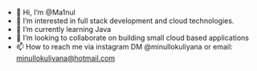 - 👋 Hi, I’m @Ma1nul
- 👀 I’m interested in full stack development and cloud technologies.
- 🌱 I’m currently learning Java
- 🏫 I’m looking to collaborate on building small cloud based applications
- 📫 How to reach me via instagram DM @minullokuliyana or email: minullokuliyana@hotmail.com

<!---
Ma1nul/Ma1nul is a ✨ special ✨ repository because its `README.md` (this file) appears on your GitHub profile.
You can click the Preview link to take a look at your changes.
--->
